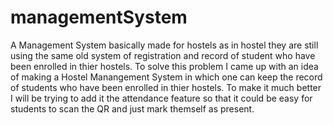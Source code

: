 # managementSystem
A Management System basically made for hostels as in hostel they are still using the same old system of registration and record of student who have been enrolled
in thier hostels. To solve this problem I came up with an idea of making a Hostel Manangement System in which one can keep the record of students who have been enrolled
in thier hostels. To make it much better I will be trying to add it the attendance feature so that it could be easy for students to scan the QR and just mark themself as
present.
